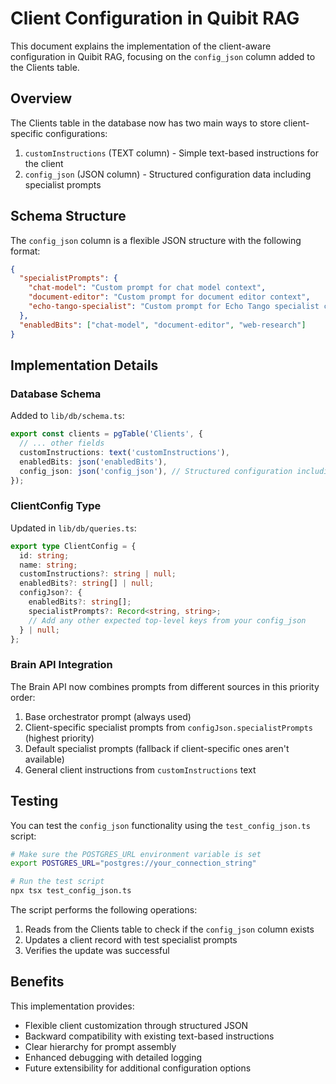 # Client Configuration in Quibit RAG

This document explains the implementation of the client-aware configuration in Quibit RAG, focusing on the `config_json` column added to the Clients table.

## Overview

The Clients table in the database now has two main ways to store client-specific configurations:

1. `customInstructions` (TEXT column) - Simple text-based instructions for the client
2. `config_json` (JSON column) - Structured configuration data including specialist prompts

## Schema Structure

The `config_json` column is a flexible JSON structure with the following format:

```json
{
  "specialistPrompts": {
    "chat-model": "Custom prompt for chat model context",
    "document-editor": "Custom prompt for document editor context",
    "echo-tango-specialist": "Custom prompt for Echo Tango specialist context"
  },
  "enabledBits": ["chat-model", "document-editor", "web-research"]
}
```

## Implementation Details

### Database Schema

Added to `lib/db/schema.ts`:
```typescript
export const clients = pgTable('Clients', {
  // ... other fields
  customInstructions: text('customInstructions'),
  enabledBits: json('enabledBits'),
  config_json: json('config_json'), // Structured configuration including specialistPrompts
});
```

### ClientConfig Type

Updated in `lib/db/queries.ts`:
```typescript
export type ClientConfig = {
  id: string;
  name: string;
  customInstructions?: string | null;
  enabledBits?: string[] | null;
  configJson?: {
    enabledBits?: string[];
    specialistPrompts?: Record<string, string>;
    // Add any other expected top-level keys from your config_json
  } | null;
};
```

### Brain API Integration

The Brain API now combines prompts from different sources in this priority order:

1. Base orchestrator prompt (always used)
2. Client-specific specialist prompts from `configJson.specialistPrompts` (highest priority)
3. Default specialist prompts (fallback if client-specific ones aren't available)
4. General client instructions from `customInstructions` text

## Testing

You can test the `config_json` functionality using the `test_config_json.ts` script:

```bash
# Make sure the POSTGRES_URL environment variable is set
export POSTGRES_URL="postgres://your_connection_string"

# Run the test script
npx tsx test_config_json.ts
```

The script performs the following operations:
1. Reads from the Clients table to check if the `config_json` column exists
2. Updates a client record with test specialist prompts
3. Verifies the update was successful

## Benefits

This implementation provides:

- Flexible client customization through structured JSON
- Backward compatibility with existing text-based instructions
- Clear hierarchy for prompt assembly
- Enhanced debugging with detailed logging
- Future extensibility for additional configuration options 